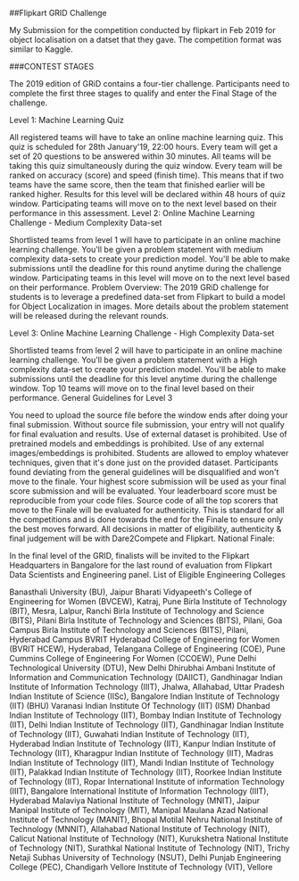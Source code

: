##Flipkart GRID Challenge

My Submission for the competition conducted by flipkart in Feb 2019 for object localisation on a datset that they gave. The competition format was similar to Kaggle.

###CONTEST STAGES

The 2019 edition of GRiD contains a four-tier challenge. Participants need to complete the first three stages to qualify and enter the Final Stage of the challenge.

Level 1: Machine Learning Quiz

All registered teams will have to take an online machine learning quiz.
This quiz is scheduled for 28th January'19, 22:00 hours.
Every team will get a set of 20 questions to be answered within 30 minutes.
All teams will be taking this quiz simultaneously during the quiz window.
Every team will be ranked on accuracy (score) and speed (finish time). This means that if two teams have the same score, then the team that finished earlier will be ranked higher.
Results for this level will be declared within 48 hours of quiz window.
Participating teams will move on to the next level based on their performance in this assessment.
Level 2: Online Machine Learning Challenge - Medium Complexity Data-set

Shortlisted teams from level 1 will have to participate in an online machine learning challenge.
You'll be given a problem statement with medium complexity data-sets to create your prediction model.
You'll be able to make submissions until the deadline for this round anytime during the challenge window.
Participating teams in this level will move on to the next level based on their performance.
Problem Overview: The 2019 GRiD challenge for students is to leverage a predefined data-set from Flipkart to build a model for Object Localization in images. More details about the problem statement will be released during the relevant rounds.

Level 3: Online Machine Learning Challenge - High Complexity Data-set

Shortlisted teams from level 2 will have to participate in an online machine learning challenge.
You'll be given a problem statement with a High complexity data-set to create your prediction model.
You'll be able to make submissions until the deadline for this level anytime during the challenge window.
Top 10 teams will move on to the final level based on their performance.
General Guidelines for Level 3

You need to upload the source file before the window ends after doing your final submission. Without source file submission, your entry will not qualify for final evaluation and results.
Use of external dataset is prohibited.
Use of pretrained models and embeddings is prohibited. 
Use of any external images/embeddings is prohibited. Students are allowed to employ whatever techniques, given that it's done just on the provided dataset.
Participants found deviating from the general guidelines will be disqualified and won't move to the finale.
Your highest score submission will be used as your final score submission and will be evaluated.
Your leaderboard score must be reproducible from your code files.
Source code of all the top scorers that move to the Finale will be evaluated for authenticity. This is standard for all the competitions and is done towards the end for the Finale to ensure only the best moves forward.
All decisions in matter of eligibility, authenticity & final judgement will be with Dare2Compete and Flipkart.
National Finale:

In the final level of the GRID, finalists will be invited to the Flipkart Headquarters in Bangalore for the last round of evaluation from Flipkart Data Scientists and Engineering panel.
List of Eligible Engineering Colleges

Banasthali University (BU), Jaipur
Bharati Vidyapeeth's College of Engineering for Women (BVCEW), Katraj, Pune
Birla Institute of Technology (BIT), Mesra, Lalpur, Ranchi
Birla Institute of Technology and Science (BITS), Pilani
Birla Institute of Technology and Sciences (BITS), Pilani, Goa Campus
Birla Institute of Technology and Sciences (BITS), Pilani, Hyderabad Campus
BVRIT Hyderabad College of Engineering for Women (BVRIT HCEW), Hyderabad, Telangana
College of Engineering (COE), Pune
Cummins College of Engineering For Women (CCOEW), Pune
Delhi Technological University (DTU), New Delhi
Dhirubhai Ambani Institute of Information and Communication Technology (DAIICT), Gandhinagar
Indian Institute of Information Technology (IIIT), Jhalwa, Allahabad, Uttar Pradesh
Indian Institute of Science (IISc), Bangalore
Indian Institute of Technology (IIT) (BHU) Varanasi
Indian Institute Of Technology (IIT) (ISM) Dhanbad
Indian Institute of Technology (IIT), Bombay
Indian Institute of Technology (IIT), Delhi
Indian Institute of Technology (IIT), Gandhinagar
Indian Institute of Technology (IIT), Guwahati
Indian Institute of Technology (IIT), Hyderabad
Indian Institute of Technology (IIT), Kanpur
Indian Institute of Technology (IIT), Kharagpur
Indian Institute of Technology (IIT), Madras
Indian Institute of Technology (IIT), Mandi
Indian Institute of Technology (IIT), Palakkad
Indian Institute of Technology (IIT), Roorkee
Indian Institute of Technology (IIT), Ropar
International Institute of information Technology (IIIT), Bangalore
International Institute of Information Technology (IIIT), Hyderabad
Malaviya National Institute of Technology (MNIT), Jaipur
Manipal Institute of Technology (MIT), Manipal
Maulana Azad National Institute of Technology (MANIT), Bhopal
Motilal Nehru National Institute of Technology (MNNIT), Allahabad
National Institute of Technology (NIT), Calicut
National Institute of Technology (NIT), Kurukshetra
National Institute of Technology (NIT), Surathkal
National Institute of Technology (NIT), Trichy
Netaji Subhas University of Technology (NSUT), Delhi
Punjab Engineering College (PEC), Chandigarh
Vellore Institute of Technology (VIT), Vellore